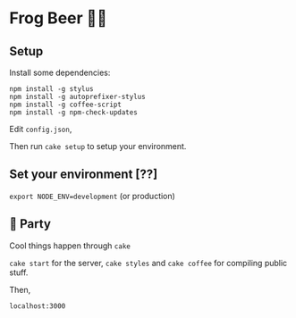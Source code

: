 # Frog Beer 🐸🍺

## Setup

Install some dependencies:
```shell
npm install -g stylus
npm install -g autoprefixer-stylus
npm install -g coffee-script
npm install -g npm-check-updates
```

Edit `config.json`,

Then run `cake setup` to setup your environment.

## Set your environment [??]

`export NODE_ENV=development` (or production)

## 🍰 Party

Cool things happen through `cake`

`cake start` for the server, `cake styles` and `cake coffee` for compiling public stuff.

Then,

`localhost:3000`
